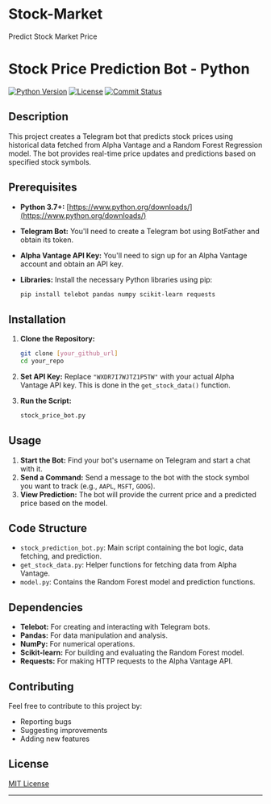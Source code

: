 # Stock-Market
Predict Stock Market Price
# Stock Price Prediction Bot - Python

[![Python Version](https://img.shields.io/badge/Python-3.9%20or%20higher-blue.svg)](https://www.python.org/)
[![License](https://img.shields.io/github/license/your_username/your_repo.svg)](LICENSE)
[![Commit Status](https://github.com/your_username/your_repo/commits/main)](https://github.com/your_username/your_repo)

## Description

This project creates a Telegram bot that predicts stock prices using historical data fetched from Alpha Vantage and a Random Forest Regression model. The bot provides real-time price updates and predictions based on specified stock symbols.

## Prerequisites

*   **Python 3.7+:**  [https://www.python.org/downloads/](https://www.python.org/downloads/)
*   **Telegram Bot:**  You'll need to create a Telegram bot using BotFather and obtain its token.
*   **Alpha Vantage API Key:** You'll need to sign up for an Alpha Vantage account and obtain an API key.
*   **Libraries:** Install the necessary Python libraries using pip:

    ```bash
    pip install telebot pandas numpy scikit-learn requests
    ```

## Installation

1.  **Clone the Repository:**
    ```bash
    git clone [your_github_url]
    cd your_repo
    ```

2.  **Set API Key:**  Replace `"WXDR7I7WJTZ1P5TW"` with your actual Alpha Vantage API key.  This is done in the `get_stock_data()` function.

3.  **Run the Script:**
    ```bash
    stock_price_bot.py
    ```

## Usage

1.  **Start the Bot:**  Find your bot's username on Telegram and start a chat with it.
2.  **Send a Command:** Send a message to the bot with the stock symbol you want to track (e.g., `AAPL`, `MSFT`, `GOOG`).
3.  **View Prediction:** The bot will provide the current price and a predicted price based on the model.

## Code Structure

*   `stock_prediction_bot.py`: Main script containing the bot logic, data fetching, and prediction.
*   `get_stock_data.py`:  Helper functions for fetching data from Alpha Vantage.
*   `model.py`: Contains the Random Forest model and prediction functions.

##  Dependencies

*   **Telebot:**  For creating and interacting with Telegram bots.
*   **Pandas:** For data manipulation and analysis.
*   **NumPy:** For numerical operations.
*   **Scikit-learn:** For building and evaluating the Random Forest model.
*   **Requests:** For making HTTP requests to the Alpha Vantage API.

##  Contributing

Feel free to contribute to this project by:

*   Reporting bugs
*   Suggesting improvements
*   Adding new features

##  License

[MIT License](LICENSE)

---
